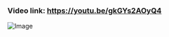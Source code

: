 ### Video link: https://youtu.be/gkGYs2AOyQ4
![Image](https://github.com/user-attachments/assets/cf655d34-c97d-42e3-acda-77bb7e1dc23f)
